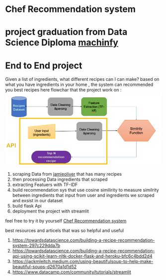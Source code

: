 # **Chef Recommendation system**
# project graduation from Data Science Diploma [machinfy](https://machinfy.com)
# **End to End project** 
Given a list of ingredients, what different recipes can I can make? 
based on what you have ingredients in your home , the system can recommended you best recipes 
here flowchar that the project work on :
![alt text](https://github.com/Nourshosharah/Chef_Recommendation_sys/blob/main/Data/flowchart.PNG)
1.   scraping Data from [jamieoliver](https://www.jamieoliver.com) that has many recipes
2.  then processing Data ingredients that scraped 
3.  extracting Featuers  with TF-IDF 
4. build recommendation sys that use cosine similirity to measure similrity between  ingredients that input from user and ingredients we scraped and exsist in our dataset
5. build flask Api 
6. deployment the project with streamlit 


feel free to try it by yourself [Chef Recommendation system](https://https://share.streamlit.io/nourshosharah/chef_recommendation_sys/main/streamlit.py)

best resources and articels that was so helpful and useful 
1. https://towardsdatascience.com/building-a-recipe-recommendation-system-297c229dda7b
2. https://towardsdatascience.com/building-a-recipe-recommendation-api-using-scikit-learn-nltk-docker-flask-and-heroku-bfc6c4bdd2d4
3. https://jackmleitch.medium.com/using-beautifulsoup-to-help-make-beautiful-soups-d2670a1d1d52
4. https://www.datacamp.com/community/tutorials/streamlit

 
 



